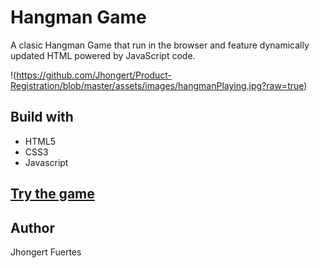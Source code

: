 # Hangman Game
A clasic Hangman Game that run in the browser and feature dynamically updated HTML powered by JavaScript code.

!(https://github.com/Jhongert/Product-Registration/blob/master/assets/images/hangmanPlaying.jpg?raw=true)

## Build with
- HTML5
- CSS3
- Javascript

## [Try the game](https://jhongert.github.io/hangman-game/)

## Author
Jhongert Fuertes
